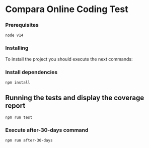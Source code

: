 # Compara Online Coding Test

### Prerequisites

```
node v14
```

### Installing

To install the project you should execute the next commands:

### Install dependencies

```
npm install
```

## Running the tests and display the coverage report

```
npm run test
```

### Execute after-30-days command

```
npm run after-30-days
```
